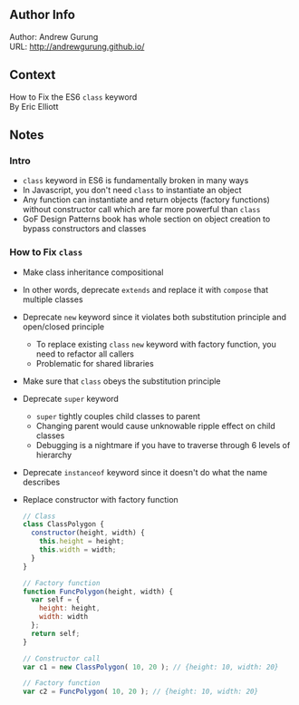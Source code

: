 
Author Info
-----------
Author: Andrew Gurung <br>
URL: http://andrewgurung.github.io/

Context
-------
How to Fix the ES6 `class` keyword <br>
By Eric Elliott

Notes
-----

### Intro
- `class` keyword in ES6 is fundamentally broken in many ways
- In Javascript, you don't need `class` to instantiate an object
- Any function can instantiate and return objects (factory functions) without constructor call which are far more powerful than `class`
- GoF Design Patterns book has whole section on object creation to bypass constructors and classes

### How to Fix `class`
- Make class inheritance compositional
- In other words, deprecate `extends` and replace it with `compose` that multiple classes
- Deprecate `new` keyword since it violates both substitution principle and open/closed principle
  - To replace existing `class` `new` keyword with factory function, you need to refactor all callers
  - Problematic for shared libraries
- Make sure that `class` obeys the substitution principle
- Deprecate `super` keyword
  - `super` tightly couples child classes to parent
  - Changing parent would cause unknowable ripple effect on child classes
  - Debugging is a nightmare if you have to traverse through 6 levels of hierarchy
- Deprecate `instanceof` keyword since it doesn't do what the name describes
- Replace constructor with factory function

  ```js
  // Class
  class ClassPolygon {
    constructor(height, width) {
      this.height = height;
      this.width = width;
    }
  }

  // Factory function
  function FuncPolygon(height, width) {
    var self = {
      height: height,
      width: width
    };
    return self;
  }

  // Constructor call
  var c1 = new ClassPolygon( 10, 20 ); // {height: 10, width: 20}

  // Factory function
  var c2 = FuncPolygon( 10, 20 ); // {height: 10, width: 20}
  ```
